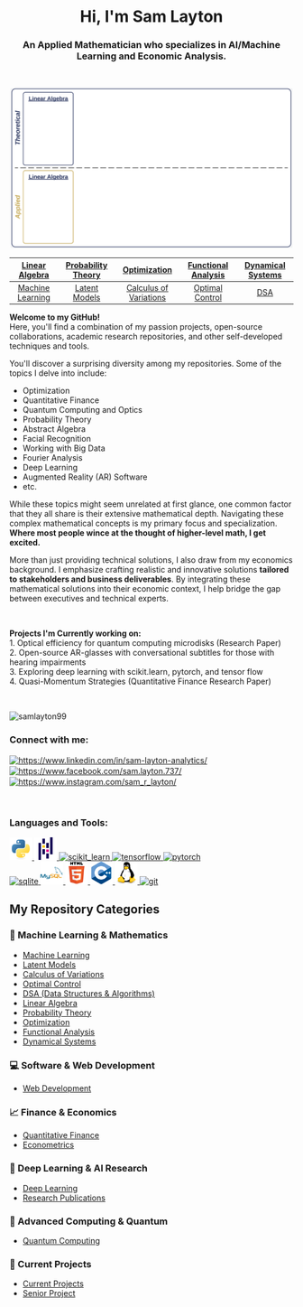<h1 align="center"> Hi, I'm Sam Layton</h1>
<h3 align="center">An Applied Mathematician who specializes in AI/Machine Learning and Economic Analysis. </h3>
<br>

<!-- Center the Infographic Image -->
<p align="center">
  <img 
    src="https://github.com/samlayton99/samlayton99/raw/main/assets/test.png"
    alt="Infographic" 
    width="500"
  />
</p>

<!-- Center the Table -->
<p align="center">

| [Linear Algebra](https://github.com/samlayton99/samlayton99/blob/main/categories/linear_algebra/linear_algebra.md)        | [Probability Theory](https://github.com/samlayton99/samlayton99/blob/main/categories/probability_theory/probability_theory.md)         | [Optimization](https://github.com/samlayton99/samlayton99/blob/main/categories/optimization/optimization.md)         | [Functional Analysis](https://github.com/samlayton99/samlayton99/blob/main/categories/functional_analysis/functional_analysis.md)         | [Dynamical Systems](https://github.com/samlayton99/samlayton99/blob/main/categories/dynamical_systems/dynamical_systems.md)         |
| :---------------------------------------------------------------------------------------------------: | :-----------------------------------------------------------------------------------------------------------: | :---------------------------------------------------------------------------------------------: | :---------------------------------------------------------------------------------------------------------------: | :------------------------------------------------------------------------------------------------: |
| [Machine Learning](https://github.com/samlayton99/samlayton99/blob/main/categories/machine_learning/machine_learning.md) | [Latent Models](https://github.com/samlayton99/samlayton99/blob/main/categories/latent_models/latent_models.md) | [Calculus of Variations](https://github.com/samlayton99/samlayton99/blob/main/categories/calculus_of_variations/calculus_of_variations.md) | [Optimal Control](https://github.com/samlayton99/samlayton99/blob/main/categories/optimal_control/optimal_control.md) | [DSA](https://github.com/samlayton99/samlayton99/blob/main/categories/dsa/dsa.md)                    |

</p>



<p>
<strong>Welcome to my GitHub!</strong><br>
 Here, you'll find a combination of my passion projects, open-source collaborations, academic research repositories, and other self-developed techniques and tools.

You'll discover a surprising diversity among my repositories. Some of the topics I delve into include:
 - Optimization
 - Quantitative Finance
 - Quantum Computing and Optics
 - Probability Theory
 - Abstract Algebra
 - Facial Recognition
 - Working with Big Data
 - Fourier Analysis
 - Deep Learning
 - Augmented Reality (AR) Software
 - etc.

While these topics might seem unrelated at first glance, one common factor that they all share is their extensive mathematical depth. Navigating these complex mathematical concepts is my primary focus and specialization. <strong>Where most people wince at the thought of higher-level math, I get excited.</strong>

More than just providing technical solutions, I also draw from my economics background. I emphasize crafting realistic and innovative solutions <strong>tailored to stakeholders and business deliverables</strong>. By integrating these mathematical solutions into their economic context, I help bridge the gap between executives and technical experts.
</p>
<br>

<p>
<strong>Projects I'm Currently working on:</strong><br>
1. Optical efficiency for quantum computing microdisks (Research Paper)<br>
2. Open-source AR-glasses with conversational subtitles for those with hearing impairments<br>
3. Exploring deep learning with scikit.learn, pytorch, and tensor flow<br>
4. Quasi-Momentum Strategies (Quantitative Finance Research Paper)
</p>

<br>
<p align="left"> <img src="https://komarev.com/ghpvc/?username=samlayton99&label=Profile%20views&color=0e75b6&style=flat" alt="samlayton99" /> </p>

<h3 align="left">Connect with me:</h3>
<p align="left">
<a href="https://linkedin.com/in/sam-layton-ai/" target="_blank" rel="noopener noreferrer"><img align="center" src="https://raw.githubusercontent.com/rahuldkjain/github-profile-readme-generator/master/src/images/icons/Social/linked-in-alt.svg" alt="https://www.linkedin.com/in/sam-layton-analytics/" height="30" width="40" /></a>
<a href="https://fb.com/sam.layton.737/" target="blank"><img align="center" src="https://raw.githubusercontent.com/rahuldkjain/github-profile-readme-generator/master/src/images/icons/Social/facebook.svg" alt="https://www.facebook.com/sam.layton.737/" height="30" width="40" /></a>
<a href="https://instagram.com/sam_r_layton/" target="blank"><img align="center" src="https://raw.githubusercontent.com/rahuldkjain/github-profile-readme-generator/master/src/images/icons/Social/instagram.svg" alt="https://www.instagram.com/sam_r_layton/" height="30" width="40" /></a>
</p>

<br>
<h3 align="left">Languages and Tools:</h3>
<p align="left">
<a href="https://www.python.org" target="_blank" rel="noreferrer"> <img src="https://raw.githubusercontent.com/devicons/devicon/master/icons/python/python-original.svg" alt="python" width="40" height="40"/> </a>
<a href="https://pandas.pydata.org/" target="_blank" rel="noreferrer"> <img src="https://raw.githubusercontent.com/devicons/devicon/2ae2a900d2f041da66e950e4d48052658d850630/icons/pandas/pandas-original.svg" alt="pandas" width="40" height="40"/> </a>
<a href="https://scikit-learn.org/" target="_blank" rel="noreferrer"> <img src="https://upload.wikimedia.org/wikipedia/commons/0/05/Scikit_learn_logo_small.svg" alt="scikit_learn" width="40" height="40"/> </a>
<a href="https://www.tensorflow.org" target="_blank" rel="noreferrer"> <img src="https://www.vectorlogo.zone/logos/tensorflow/tensorflow-icon.svg" alt="tensorflow" width="40" height="40"/> </a>
<a href="https://pytorch.org/" target="_blank" rel="noreferrer"> <img src="https://www.vectorlogo.zone/logos/pytorch/pytorch-icon.svg" alt="pytorch" width="40" height="40"/> </a>
<br>
<a href="https://www.sqlite.org/" target="_blank" rel="noreferrer"> <img src="https://www.vectorlogo.zone/logos/sqlite/sqlite-icon.svg" alt="sqlite" width="40" height="40"/> </a>
<a href="https://www.mysql.com/" target="_blank" rel="noreferrer"> <img src="https://raw.githubusercontent.com/devicons/devicon/master/icons/mysql/mysql-original-wordmark.svg" alt="mysql" width="40" height="40"/> </a>
<a href="https://www.w3.org/html/" target="_blank" rel="noreferrer"> <img src="https://raw.githubusercontent.com/devicons/devicon/master/icons/html5/html5-original-wordmark.svg" alt="html5" width="40" height="40"/> </a>
<a href="https://www.w3schools.com/cpp/" target="_blank" rel="noreferrer"> <img src="https://raw.githubusercontent.com/devicons/devicon/master/icons/cplusplus/cplusplus-original.svg" alt="cplusplus" width="40" height="40"/> </a>
<a href="https://www.linux.org/" target="_blank" rel="noreferrer"> <img src="https://raw.githubusercontent.com/devicons/devicon/master/icons/linux/linux-original.svg" alt="linux" width="40" height="40"/> </a>
<a href="https://git-scm.com/" target="_blank" rel="noreferrer"> <img src="https://www.vectorlogo.zone/logos/git-scm/git-scm-icon.svg" alt="git" width="40" height="40"/> </a>
</p>

## My Repository Categories

### 🧠 Machine Learning & Mathematics
- [Machine Learning](https://github.com/samlayton99?tab=repositories&q=topic:Machine-Learning&sort=stars)
- [Latent Models](https://github.com/samlayton99?tab=repositories&q=topic:Latent-Models&sort=stars)
- [Calculus of Variations](https://github.com/samlayton99?tab=repositories&q=topic:Calculus-of-Variations&sort=stars)
- [Optimal Control](https://github.com/samlayton99?tab=repositories&q=topic:Optimal-Control&sort=stars)
- [DSA (Data Structures & Algorithms)](https://github.com/samlayton99?tab=repositories&q=topic:DSA&sort=stars)
- [Linear Algebra](https://github.com/samlayton99?tab=repositories&q=topic:Linear-Algebra&sort=stars)
- [Probability Theory](https://github.com/samlayton99?tab=repositories&q=topic:Probability-Theory&sort=stars)
- [Optimization](https://github.com/samlayton99?tab=repositories&q=topic:Optimization&sort=stars)
- [Functional Analysis](https://github.com/samlayton99?tab=repositories&q=topic:Functional-Analysis&sort=stars)
- [Dynamical Systems](https://github.com/samlayton99?tab=repositories&q=topic:Dynamical-Systems&sort=stars)

### 💻 Software & Web Development
- [Web Development](https://github.com/samlayton99?tab=repositories&q=topic:Web-Development&sort=stars)

### 📈 Finance & Economics
- [Quantitative Finance](https://github.com/samlayton99?tab=repositories&q=topic:Quantitative-Finance&sort=stars)
- [Econometrics](https://github.com/samlayton99?tab=repositories&q=topic:Econometrics&sort=stars)

### 🤖 Deep Learning & AI Research
- [Deep Learning](https://github.com/samlayton99?tab=repositories&q=topic:Deep-Learning&sort=stars)
- [Research Publications](https://github.com/samlayton99?tab=repositories&q=topic:Research-Publications&sort=stars)

### 🔬 Advanced Computing & Quantum
- [Quantum Computing](https://github.com/samlayton99?tab=repositories&q=topic:Quantum-Computing&sort=stars)

### 📌 Current Projects
- [Current Projects](https://github.com/samlayton99?tab=repositories&q=topic:Current-Projects&sort=stars)
- [Senior Project](https://github.com/samlayton99?tab=repositories&q=topic:Senior-Project&sort=stars)


